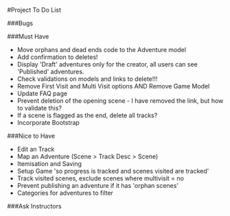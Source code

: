 #Project To Do List

###Bugs


###Must Have

* Move orphans and dead ends code to the Adventure model
* Add confirmation to deletes!
* Display 'Draft' adventures only for the creator, all users can see 'Published' adventures.
* Check validations on models and links to delete!!!
* Remove First Visit and Multi Visit options AND Remove Game Model
* Update FAQ page
* Prevent deletion of the opening scene - I have removed the link, but how to validate this?
* If a scene is flagged as the end, delete all tracks?
* Incorporate Bootstrap


###Nice to Have

* Edit an Track
* Map an Adventure (Scene > Track Desc > Scene)
* Itemisation and Saving
* Setup Game 'so progress is tracked and scenes visited are tracked'
* Track visited scenes, exclude scenes where multivisit = no
* Prevent publishing an adventure if it has 'orphan scenes'
* Categories for adventures to filter

###Ask Instructors
